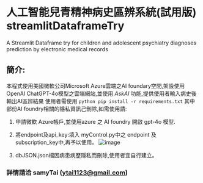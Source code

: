 # 人工智能兒青精神病史區辨系統(試用版) streamlitDataframeTry 
A Streamlit Dataframe try for children and adolescent psychiatry diagnoses prediction by electronic medical records

## 簡介:
本程式使用美國微軟公司Microsoft Azure雲端之AI foundary空間,架設使用OpenAI ChatGPT-4o模型之雲端網站,並使用 _AskAI_ 功能,提供使用者輸入病史後輸出AI區辨結果
使用者需使用
`
python
pip install -r requirements.txt
`
其中部份AI foundry相關的隱私資訊己刪除,如需使用請:

1. 申請微軟 Azure帳戶,並使用azure 之 AI foundry 開啟 gpt-4o 模型.
2. 將endpoint及api_key:填入 myControl.py中之 endpoint 及 subscription_key中,再予以使用。
![image](https://github.com/user-attachments/assets/d12f124a-5170-4005-a117-e8b1a4e0cc37)

3. dbJSON.json檔因病患病歷隱私而刪除,使用者宜自行建立。
### 詳情請洽 samyTai (ytai1123@gmail.com)
